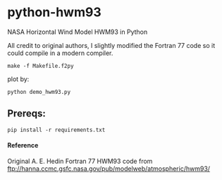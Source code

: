 # python-hwm93
NASA Horizontal Wind Model HWM93 in Python

All credit to original authors, I slightly modified the Fortran 77 
code so it could compile in a modern compiler. 

```
make -f Makefile.f2py
```
plot by:
```
python demo_hwm93.py
```

Prereqs:
--------
``` pip install -r requirements.txt ```

#### Reference
Original A. E. Hedin Fortran 77 HWM93 code from
ftp://hanna.ccmc.gsfc.nasa.gov/pub/modelweb/atmospheric/hwm93/
